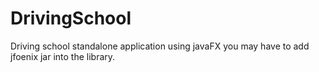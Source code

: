 # DrivingSchool
Driving school standalone application using javaFX
you may have to add jfoenix jar into the library. 
